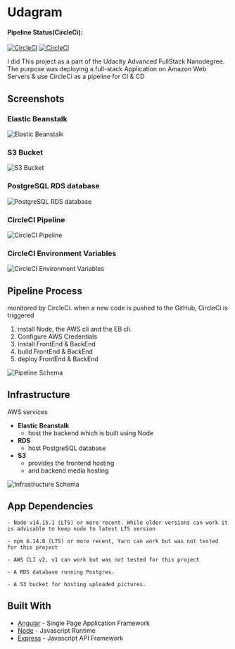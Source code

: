 # Udagram

#### Pipeline Status(CircleCi):
[![CircleCI](https://circleci.com/gh/DrFarouk/udagram/tree/main.svg?style=svg)](https://circleci.com/gh/DrFarouk/udagram/tree/main)
[![CircleCI](https://circleci.com/gh/DrFarouk/udagram/tree/main.svg?style=shield)](https://circleci.com/gh/DrFarouk/udagram/tree/main)

I did This project as a part of the Udacity Advanced FullStack Nanodegree.
The purpose was deploying a full-stack Application on Amazon Web Servers &
use CircleCi as a pipeline for CI & CD


## Screenshots

### Elastic Beanstalk

![Elastic Beanstalk](./documentation/screenshots/eb.png)

### S3 Bucket

![S3 Bucket](./documentation/screenshots/s3.png)

### PostgreSQL RDS database

![PostgreSQL RDS database](./documentation/screenshots/rds.png)

### CircleCI Pipeline

![CircleCI Pipeline](./documentation/screenshots/circleci.png)

### CircleCI Environment Variables

![CircleCI Environment Variables](./documentation/screenshots/circleci_env.png)

## Pipeline Process

monitored by CircleCi. when a new code is pushed to the GitHub, CircleCi is triggered

1. install Node, the AWS cli and the EB cli.
2. Configure AWS Credentials
3. install FrontEnd & BackEnd
4. build FrontEnd & BackEnd
5. deploy FrontEnd & BackEnd

![Pipeline Schema](./documentation/diagrams/pipeline.png)

## Infrastructure

AWS services

- **Elastic Beanstalk**
  - host the backend which is built using Node
- **RDS**
  - host PostgreSQL database
- **S3**
  - provides the frontend hosting
  - and backend media hosting

![Infrastructure Schema](./documentation/diagrams/infrastructure.png)

## App Dependencies

```
- Node v14.15.1 (LTS) or more recent. While older versions can work it is advisable to keep node to latest LTS version

- npm 6.14.8 (LTS) or more recent, Yarn can work but was not tested for this project

- AWS CLI v2, v1 can work but was not tested for this project

- A RDS database running Postgres.

- A S3 bucket for hosting uploaded pictures.

```

## Built With

- [Angular](https://angular.io/) - Single Page Application Framework
- [Node](https://nodejs.org) - Javascript Runtime
- [Express](https://expressjs.com/) - Javascript API Framework
